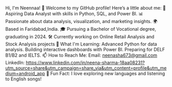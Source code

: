 Hi, I'm Neennaa! 👋
Welcome to my GitHub profile! Here’s a little about me:
🌟 Aspiring Data Analyst with skills in Python, SQL, and Power BI.
📊 Passionate about data analysis, visualization, and marketing insights.
🌍 Based in Faridabad,India.
🎓 Pursuing a Bachelor of Vocational degree, graduating in 2024.
🛠 Currently working on Online Retail Analysis and Stock Analysis projects
🌱 What I'm Learning:
Advanced Python for data analysis.
Building interactive dashboards with Power BI.
Preparing for DELF B1/B2 and IELTS.
📫 How to Reach Me:
Email: neenasha673@gmail.com
LinkedIn: https://www.linkedin.com/in/neena-sharma-18aa08231?utm_source=share&utm_campaign=share_via&utm_content=profile&utm_medium=android_app
🚀 Fun Fact:
I love exploring new languages and listening to English songs!
